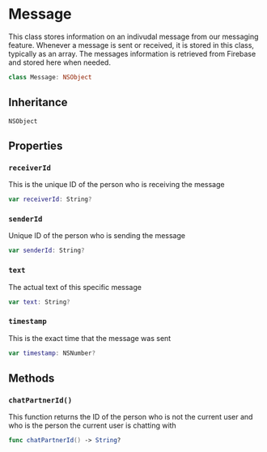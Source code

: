 # Message

This class stores information on an indivudal message from our messaging feature. Whenever a message is sent or received, it is stored in this class, typically as an array. The messages information is retrieved from Firebase and stored here when needed.

``` swift
class Message: NSObject
```

## Inheritance

`NSObject`

## Properties

### `receiverId`

This is the unique ID of the person who is receiving the message

``` swift
var receiverId: String?
```

### `senderId`

Unique ID of the person who is sending the message

``` swift
var senderId: String?
```

### `text`

The actual text of this specific message

``` swift
var text: String?
```

### `timestamp`

This is the exact time that the message was sent

``` swift
var timestamp: NSNumber?
```

## Methods

### `chatPartnerId()`

This function returns the ID of the person who is not the current user and who is the person the current user is chatting with

``` swift
func chatPartnerId() -> String?
```
